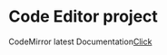 <div class="main">
    <h1>Code Editor project</h1>
    <p>CodeMirror latest Documentation<a href="https://uiwjs.github.io/react-codemirror/#/extensions/basic-setup">Click</a></p>
    
</div>